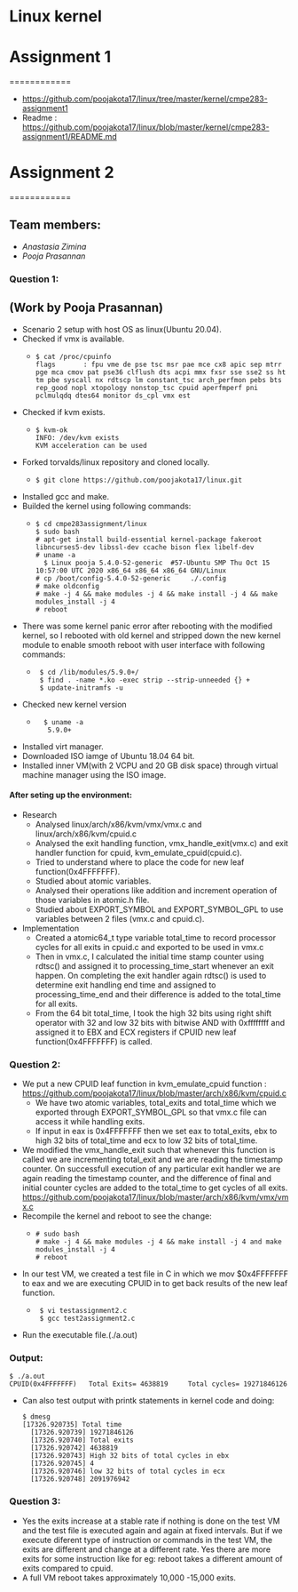 Linux kernel
============
#  **Assignment 1**
============

* https://github.com/poojakota17/linux/tree/master/kernel/cmpe283-assignment1
* Readme : https://github.com/poojakota17/linux/blob/master/kernel/cmpe283-assignment1/README.md


#  **Assignment 2**
============

## **Team members**:
* *Anastasia Zimina*
* *Pooja Prasannan* 

### **Question 1**: 
## (Work by Pooja Prasannan)

* Scenario 2 setup with host OS as linux(Ubuntu 20.04).
* Checked if vmx is available.
  * ```
    $ cat /proc/cpuinfo
    flags		: fpu vme de pse tsc msr pae mce cx8 apic sep mtrr pge mca cmov pat pse36 clflush dts acpi mmx fxsr sse sse2 ss ht tm pbe syscall nx rdtscp lm constant_tsc arch_perfmon pebs bts rep_good nopl xtopology nonstop_tsc cpuid aperfmperf pni pclmulqdq dtes64 monitor ds_cpl vmx est
      ```
*  Checked if kvm exists.
    * ```
      $ kvm-ok 
      INFO: /dev/kvm exists
      KVM acceleration can be used
      ```
* Forked torvalds/linux repository and cloned locally.
    * ```
      $ git clone https://github.com/poojakota17/linux.git
      ``` 
* Installed gcc and make.   
* Builded the kernel using following commands:
    * ```
      $ cd cmpe283assignment/linux
      $ sudo bash
      # apt-get install build-essential kernel-package fakeroot libncurses5-dev libssl-dev ccache bison flex libelf-dev 
      # uname -a
        $ Linux pooja 5.4.0-52-generic  #57-Ubuntu SMP Thu Oct 15 10:57:00 UTC 2020 x86_64 x86_64 x86_64 GNU/Linux
      # cp /boot/config-5.4.0-52-generic     ./.config  
      # make oldconfig
      # make -j 4 && make modules -j 4 && make install -j 4 && make modules_install -j 4
      # reboot
      ```
* There was some kernel panic error after rebooting with the modified kernel, so I rebooted with old kernel and stripped down the new kernel module to enable smooth reboot with user interface with following commands:
     * ```
        $ cd /lib/modules/5.9.0+/
        $ find . -name *.ko -exec strip --strip-unneeded {} +
        $ update-initramfs -u
* Checked new kernel version
    * ```
        $ uname -a
         5.9.0+ 
* Installed virt manager.
* Downloaded ISO iamge of Ubuntu 18.04 64 bit.
*  Installed inner VM(with 2 VCPU and 20 GB disk space) through virtual machine manager using the ISO image.
  
#### After seting up the environment:

* Research
  * Analysed linux/arch/x86/kvm/vmx/vmx.c and linux/arch/x86/kvm/cpuid.c 
  *   Analysed the exit handling function, vmx_handle_exit(vmx.c) and exit handler function for cpuid, kvm_emulate_cpuid(cpuid.c).
  * Tried to understand where to place the code for new leaf function(0x4FFFFFFF). 
  * Studied about atomic variables.
  * Analysed their operations like addition  and increment operation of those variables in atomic.h file.
  * Studied about EXPORT_SYMBOL and EXPORT_SYMBOL_GPL to use variables between 2 files (vmx.c and cpuid.c).
* Implementation
  * Created a atomic64_t type variable total_time to record processor cycles for all exits in cpuid.c and exported to be used in vmx.c 
  * Then in vmx.c, I calculated the initial time stamp counter using rdtsc() and assigned it to processing_time_start whenever an exit happen. On completing the exit handler again rdtsc() is used to determine exit handling end time and assigned to processing_time_end and their difference is added to the total_time for all exits. 
  * From the 64 bit total_time, I took the high 32 bits using right shift operator with 32 and low 32 bits with bitwise AND with 0xffffffff and assigned it to EBX and ECX registers if CPUID new leaf function(0x4FFFFFFF) is called.
  
### **Question 2**:

* We put a new CPUID leaf function in
kvm_emulate_cpuid function : 
https://github.com/poojakota17/linux/blob/master/arch/x86/kvm/cpuid.c
  * We have two atomic variables, total_exits and total_time which we exported through EXPORT_SYMBOL_GPL so that vmx.c file can access it while handling exits.
  * If input in eax is 0x4FFFFFFF then we set eax to total_exits, ebx to high 32 bits of total_time and ecx to low 32 bits of total_time.
* We modified the vmx_handle_exit such that whenever this function is called we are incrementing total_exit and we are reading the timestamp counter. On successfull execution of any particular exit handler we are again reading the timestamp counter, and the difference of final and initial counter cycles are added to the total_time to get cycles of all exits. 
https://github.com/poojakota17/linux/blob/master/arch/x86/kvm/vmx/vmx.c
* Recompile the kernel and reboot to see the change:
    * ```
      # sudo bash
      # make -j 4 && make modules -j 4 && make install -j 4 and make modules_install -j 4
      # reboot 
* In our test VM, we created a test file in C in which we mov $0x4FFFFFFF to eax and we are executing CPUID in to get back results of the new leaf function.
    * ``` 
       $ vi testassignment2.c
       $ gcc test2assignment2.c

* Run the executable file.(./a.out)
  
### **Output**:   
``` 
$ ./a.out
CPUID(0x4FFFFFFF)   Total Exits= 4638819	 Total cycles= 19271846126		
```
* Can also test output with printk statements in kernel code and doing:
  ```
  $ dmesg
  [17326.920735] Total time
    [17326.920739] 19271846126
    [17326.920740] Total exits
    [17326.920742] 4638819
    [17326.920743] High 32 bits of total cycles in ebx
    [17326.920745] 4
    [17326.920746] low 32 bits of total cycles in ecx
    [17326.920748] 2091976942
  ```

### **Question 3**:

* Yes the exits increase at a stable rate if nothing is done on the test VM and the test file is executed again and again at fixed intervals. But if we execute diferent type of instruction or commands in the test VM, the exits are different and change at a different rate. Yes there are more exits for some instruction like for eg: reboot takes a different amount of exits compared to cpuid.
* A full VM reboot takes approximately 10,000 -15,000 exits.


  


